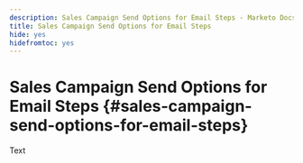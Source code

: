 ```yaml
---
description: Sales Campaign Send Options for Email Steps - Marketo Docs - Product Documentation
title: Sales Campaign Send Options for Email Steps
hide: yes
hidefromtoc: yes
---
```

# Sales Campaign Send Options for Email Steps {#sales-campaign-send-options-for-email-steps}

Text
